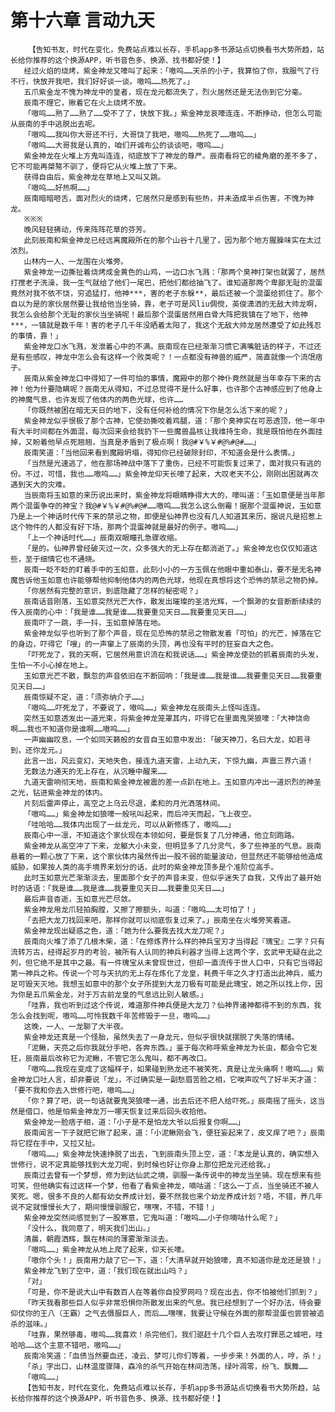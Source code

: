 # 第十六章 言动九天
        【告知书友，时代在变化，免费站点难以长存，手机app多书源站点切换看书大势所趋，站长给你推荐的这个换源APP，听书音色多、换源、找书都好使！】
       经过火焰的烧烤，紫金神龙又嚎叫了起来：「嗷呜……天杀的小子，我算怕了你，我服气了行不行，快放开我吧，我们好好谈一谈。嗷呜……热死了。」
       五爪紫金龙不愧为神龙中的皇者，现在龙元都流失了，烈火居然还是无法伤到它分毫。
       辰南不理它，揪着它在火上烧烤不放。
       「嗷呜……熟了……熟了……受不了了，快放下我。」紫金神龙哀嚎连连，不断挣动，但怎么可能从辰南的手中逃脱出去呢。
       「嗷呜……我叫你大哥还不行，大哥饶了我吧，嗷呜……热死了……嗷呜……」
       「嗷呜……大哥我是认真的，咱们开诚布公的谈谈吧，嗷呜……」
       紫金神龙在火堆上方鬼叫连连，彻底放下了神龙的尊严。辰南看将它的棱角磨的差不多了，它不可能再桀骜不驯了，便将它从火堆上放了下来。
       获得自由后，紫金神龙在草地上又叫又跳。
       「嗷呜……好热啊……」
       辰南暗暗咂舌，面对烈火的烧烤，它居然只是感到有些热，并未造成半点伤害，不愧为神龙。
       ※※※
       晚风轻轻拂动，传来阵阵花草的芬芳。
       此刻辰南和紫金神龙已经远离魔殿所在的那个山谷十几里了，因为那个地方腥臊味实在太过浓烈。
       山林内一人、一龙围在火堆旁。
       紫金神龙一边撕扯着烧烤成金黄色的山鸡，一边口水飞溅：「那两个臭神打架也就罢了，居然打搅老子洗澡，我一生气就给了他们一尾巴，把他们都给抽飞了。谁知道那两个卑鄙无耻的混蛋竟然对我不依不饶，穷追猛打，他神***，害的老子东躲**，最后还被一个混蛋给抓住了。那个自以为是的家伙居然要让我给他当坐骑，靠，老子可是风liu倜傥，英俊潇洒的无敌大帅龙啊，我怎么会给那个无耻的家伙当坐骑呢！最后那个混蛋居然用白骨大阵把我镇在了地下，他神***，一镇就是数千年！害的老子几千年没晒着太阳了，我这个无敌大帅龙居然遭受了如此残忍的事情，靠！」
       紫金神龙口水飞溅，发泄着心中的不满。辰南现在已经渐渐习惯它满嘴脏话的样子，不过还是有些感叹，神龙中怎么会有这样一个败类呢？！一点都没有神兽的威严，简直就像一个流氓痞子。
       辰南从紫金神龙口中得知了一件可怕的事情，魔殿中的那个神仆竟然就是当年幸存下来的古神！他为什要隐瞒呢？辰南无从得知，不过总觉得不是什么好事，也许那个古神感应到了他身上的神魔气息，也许发现了他体内的两色光球，也许……
       「你既然被困在暗无天日的地下，没有任何补给的情况下你是怎么活下来的呢？」
       紫金神龙似乎恨极了那个古神，它使劲撕咬着鸡腿，道：「那个臭神实在可恶透顶，他一年中有大半时间都在外面混，每次回来会给我扔下一些魔兽晶核让我维持生命，我是既怕他在外面挂掉，又盼着他早点死翘翘，当真是矛盾到了极点啊！我@#￥%￥#@%#@#……」
       辰南笑道：「当他回来看到魔殿坍塌，得知你已经破除封印，不知道会是什么表情。」
       「当然是光速逃了，他在那场神战中落下了重伤，已经不可能恢复过来了，面对我只有逃的份。不过，可惜，我也……嗷呜……」紫金神龙仰天长嚎了起来，大叹老天不公，刚刚出困就再次遇到天大的灾难。
       当辰南将玉如意的来历说出来时，紫金神龙将眼睛睁得大大的，嚎叫道：「玉如意便是当年那两个混蛋争夺的神宝？我@#￥%￥#@%#@#……嗷呜……我怎么这么倒霉！据那个混蛋神说，玉如意乃是上一个神话时代传下来的禁忌之物，即便是仙神界也没有几人知道其来历，据说凡是招惹上这个物件的人都没有好下场，那两个混蛋神就是最好的例子。嗷呜……」
       「上一个神话时代……」辰南双眼瞳孔急骤收缩。
       「是的。仙神界曾经破灭过一次，众多强大的无上存在都消逝了。」紫金神龙也仅仅知道这些，至于细情它也不通晓。
       辰南一眨不眨的盯着手中的玉如意，此刻小小的一方玉佩在他眼中重如泰山，要不是无名神魔告诉他玉如意也许能够帮他抑制他体内的两色光球，他现在真想将这个恐怖的禁忌之物扔掉。
       「你居然有完整的意识，到底隐藏了怎样的秘密呢？」
       辰南话音刚落，玉如意突然光芒大作，散发出璀璨的圣洁光辉，一个飘渺的女音断断续续的传入辰南的心中：「我是谁……我是谁……我要重见天日……我要重见天日……」
       辰南吓了一跳，手一抖，玉如意掉落在地。
       紫金神龙似乎也听到了那个声音，现在见恐怖的禁忌之物散发着「可怕」的光芒，掉落在它的身边，吓得它「嗖」的一声窜上了辰南的头顶，再也没有平时的狂妄自大之色。
       「吓死龙了，我的天啊，它居然用意识流在和我说话……」紫金神龙使劲的抓着辰南的头发，生怕一不小心掉在地上。
       玉如意光芒不散，飘忽的声音依旧在不断回响：「我是谁……我是谁……我要重见天日……我要重见天日……」
       辰南惊疑不定，道：「须弥纳介子……」
       「嗷呜……吓死龙了，不要说了，嗷呜……」紫金神龙在辰南头上怪叫连连。
       突然玉如意透发出一道光束，将紫金神龙笼罩其内，吓得它在里面鬼哭狼嚎：「大神饶命啊……我也不知道你是谁啊……嗷呜……」
       一声幽幽叹息，一个如同天籁般的女音自玉如意中发出:「破天神刀，名曰大龙，如若寻到，还你龙元。」
       此言一出，风云变幻，天地失色，接连九道天雷，上动九天，下惊九幽，声震三界六道！
       无数法力通天的无上存在，从沉睡中醒来……
       九道天雷响彻天地，辰南和紫金神龙被震的差一点趴在地上。玉如意内冲出一道炽烈的神圣之光，钻进紫金神龙的体内。
       片刻后雷声停止，高空之上乌云尽退，柔和的月光洒落林间。
       「嗷呜……」紫金神龙如狼嚎一般吼叫起来，而后冲天而起，飞上夜空。
       「哇哈哈……我体内出现了一丝龙元，可以从新修炼了，嗷呜……」
       辰南心中一凛，不知道这个家伙现在本领如何，要是恢复了几分神通，他立刻跑路。
       紫金神龙从高空冲了下来，龙躯大小未变，但明显多了几分灵气，多了些神圣的气息。辰南悬着的一颗心放了下来，这个家伙体内虽然传出一股不弱的能量波动，但显然还不能够给他造成威胁，如果按人类的高手境界来划分的话，此时的紫金神龙顶多是个准阶位高手。
       此时玉如意光芒渐渐淡去，里面那个女子的声音未变，但似乎迷失了自我，又传出了最开始时的话语：「我是谁……我是谁……我要重见天日……我要重见天日……」
       最后声音杳逝，玉如意光芒尽敛。
       紫金神龙用龙爪轻拍胸膛，又擦了擦额头，叫道：「嗷呜……太可怕了！」
       「去把大龙刀找回来吧，那样你就可以彻底恢复过来了。」辰南坐在火堆旁笑着道。
       紫金神龙现出疑惑之色，道：「她为什么要我去找大龙刀呢？」
       辰南向火堆了添了几根木柴，道：「在修炼界什么样的神兵宝刃才当得起『瑰宝』二字？只有流转万古，经得起岁月的考验，被所有人认同的神兵利器才当得上这两个字，玄武甲无疑在此之列，但它绝不是其中之最。有一件瑰宝从未曾现世过，但却一直流传于世人口中，只有它当得起第一神兵之称。传说一个可与天抗的无上存在炼化了龙皇，耗费千年之久才打造出此神兵，威力足可毁天灭地。我想玉如意中的那个女子所提到大龙刀极有可能是此瑰宝，她之所以找上你，因为你是五爪紫金龙，对于万古前龙皇的气息远比别人敏感。」
       「哇靠，我也听到过这个传说，难道那件神兵便是大龙刀？仙神界诸神都得不到的东西，我怎么会找到呢，嗷呜……可怜我数千年苦修毁于一旦，嗷呜……」
       这晚，一人、一龙聊了大半夜。
       紫金神龙还真是一个怪胎，虽然失去了一身龙元，但似乎很快就摆脱了失落的情绪。
       「泥鳅，天亮之后你我就分手吧，各奔东西。」鉴于每次称呼紫金神龙为长虫，都会令它发狂，辰南最后改称它为泥鳅，不管它怎么鬼叫，都不再改口。
       「嗷呜……我现在变成了这幅样子，如果碰到熟龙还不被笑死，真是让龙头痛啊！嗷呜……」紫金神龙口吐人言，却非要说「龙」，不过确实是一副愁眉苦脸之相，它唉声叹气了好半天才道：「要不我和你去入世修行吧，嗷呜……」
       「你？算了吧，说一句话就要鬼哭狼嚎一通，出去后还不把人给吓死。」辰南摇了摇头，这当然是借口，他是怕紫金神龙万一哪天恢复过来后回头收拾他。
       紫金神龙一脸痞子相，道：「小子是不是怕龙大爷以后报复你啊……」
       辰南闻言一下子就把它揪了起来，道：「小泥鳅刚会飞，便狂妄起来了，皮又痒了吧？」辰南将它捏在手中，又拉又扯。
       「嗷呜……」紫金神龙快速挣脱了出去，飞到辰南头顶上空，道：「本龙是认真的，确实想入世修行，说不定真能够找到大龙刀呢，到时候也好让你身上那位把龙元还给我。」
       辰南过去曾有一个梦想，修为到达仙武之境，驯服一条传说中的神龙当坐骑。现在想来有些可笑，但他确实有过这样一个梦，他看了看紫金神龙，嘀咕道：「这么一丁点，当坐骑还不被人笑死。嗯，很多不良的人都有幼女养成计划，要不然我也来个幼龙养成计划？唔，不错，养几年说不定就慢慢长大了，期间慢慢驯服它，嘿嘿，不错，不错！」
       紫金神龙突然间感觉到了一股寒意，它鬼叫道：「嗷呜……小子你嘀咕什么呢？」
       「没什么，我同意了，明天我们出山。」
       清晨，朝霞洒辉，飘在林间的薄雾渐渐淡去。
       「嗷呜……」紫金神龙从地上爬了起来，仰天长嚎。
       「嗷你个头！」辰南用力敲了它一下，道：「大清早就开始狼嚎，真不知道你是龙还是狼！」
       紫金神龙飞到了空中，道：「我们现在就出山吗？」
       「对」
       「可是，你不是说大山中有数百人在等着你自投罗网吗？现在出去，你不怕被他们抓到？」
       「昨天我看那些巨人似乎非常恐惧你所散发出来的气息。我已经想到了一个好办法，待会要仰仗你的王八（王霸）之气去慑服巨人，而后……嘿嘿，我要让守候在外面的那帮混蛋也尝尝被追杀的滋味。」
       「哇靠，果然够毒，嗷呜……我喜欢！杀完他们，我们驱赶十几个巨人去攻打罪恶之城吧，哇哈哈……这个主意不错吧，嗷呜……」
       辰南冷笑道：「血债当然要血还，凌云、梦可儿你们等着，一步步来！外面的人，哼，杀！」
       「杀」字出口，山林温度骤降，森冷的杀气开始在林间浩荡，绿叶凋零，纷飞、飘舞……
       「嗷呜……」
       【告知书友，时代在变化，免费站点难以长存，手机app多书源站点切换看书大势所趋，站长给你推荐的这个换源APP，听书音色多、换源、找书都好使！】